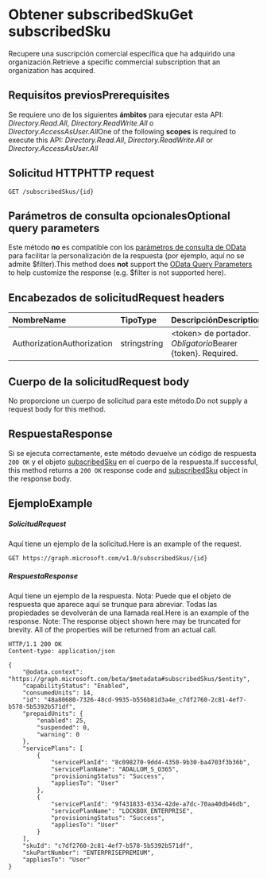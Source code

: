 # <a name="get-subscribedsku"></a><span data-ttu-id="6bf4a-101">Obtener subscribedSku</span><span class="sxs-lookup"><span data-stu-id="6bf4a-101">Get subscribedSku</span></span>
<span data-ttu-id="6bf4a-102">Recupere una suscripción comercial específica que ha adquirido una organización.</span><span class="sxs-lookup"><span data-stu-id="6bf4a-102">Retrieve a specific commercial subscription that an organization has acquired.</span></span>

## <a name="prerequisites"></a><span data-ttu-id="6bf4a-103">Requisitos previos</span><span class="sxs-lookup"><span data-stu-id="6bf4a-103">Prerequisites</span></span>
<span data-ttu-id="6bf4a-104">Se requiere uno de los siguientes **ámbitos** para ejecutar esta API: *Directory.Read.All*, *Directory.ReadWrite.All* o *Directory.AccessAsUser.All*</span><span class="sxs-lookup"><span data-stu-id="6bf4a-104">One of the following **scopes** is required to execute this API: *Directory.Read.All*, *Directory.ReadWrite.All* or *Directory.AccessAsUser.All*</span></span>

## <a name="http-request"></a><span data-ttu-id="6bf4a-105">Solicitud HTTP</span><span class="sxs-lookup"><span data-stu-id="6bf4a-105">HTTP request</span></span>
<!-- { "blockType": "ignored" } -->
```http
GET /subscribedSkus/{id}
```
## <a name="optional-query-parameters"></a><span data-ttu-id="6bf4a-106">Parámetros de consulta opcionales</span><span class="sxs-lookup"><span data-stu-id="6bf4a-106">Optional query parameters</span></span>
<span data-ttu-id="6bf4a-107">Este método **no** es compatible con los [parámetros de consulta de OData](http://developer.microsoft.com/en-us/graph/docs/overview/query_parameters) para facilitar la personalización de la respuesta (por ejemplo, aquí no se admite $filter).</span><span class="sxs-lookup"><span data-stu-id="6bf4a-107">This method does **not** support the [OData Query Parameters](http://developer.microsoft.com/en-us/graph/docs/overview/query_parameters) to help customize the response (e.g. $filter is not supported here).</span></span>

## <a name="request-headers"></a><span data-ttu-id="6bf4a-108">Encabezados de solicitud</span><span class="sxs-lookup"><span data-stu-id="6bf4a-108">Request headers</span></span>
| <span data-ttu-id="6bf4a-109">Nombre</span><span class="sxs-lookup"><span data-stu-id="6bf4a-109">Name</span></span>       | <span data-ttu-id="6bf4a-110">Tipo</span><span class="sxs-lookup"><span data-stu-id="6bf4a-110">Type</span></span> | <span data-ttu-id="6bf4a-111">Descripción</span><span class="sxs-lookup"><span data-stu-id="6bf4a-111">Description</span></span>|
|:-----------|:------|:----------|
| <span data-ttu-id="6bf4a-112">Authorization</span><span class="sxs-lookup"><span data-stu-id="6bf4a-112">Authorization</span></span>  | <span data-ttu-id="6bf4a-113">string</span><span class="sxs-lookup"><span data-stu-id="6bf4a-113">string</span></span>  | <span data-ttu-id="6bf4a-p101">&lt;token&gt; de portador. *Obligatorio*</span><span class="sxs-lookup"><span data-stu-id="6bf4a-p101">Bearer {token}. Required.</span></span> |

## <a name="request-body"></a><span data-ttu-id="6bf4a-116">Cuerpo de la solicitud</span><span class="sxs-lookup"><span data-stu-id="6bf4a-116">Request body</span></span>
<span data-ttu-id="6bf4a-117">No proporcione un cuerpo de solicitud para este método.</span><span class="sxs-lookup"><span data-stu-id="6bf4a-117">Do not supply a request body for this method.</span></span>

## <a name="response"></a><span data-ttu-id="6bf4a-118">Respuesta</span><span class="sxs-lookup"><span data-stu-id="6bf4a-118">Response</span></span>

<span data-ttu-id="6bf4a-119">Si se ejecuta correctamente, este método devuelve un código de respuesta `200 OK` y el objeto [subscribedSku](../resources/subscribedsku.md) en el cuerpo de la respuesta.</span><span class="sxs-lookup"><span data-stu-id="6bf4a-119">If successful, this method returns a `200 OK` response code and [subscribedSku](../resources/subscribedsku.md) object in the response body.</span></span>
## <a name="example"></a><span data-ttu-id="6bf4a-120">Ejemplo</span><span class="sxs-lookup"><span data-stu-id="6bf4a-120">Example</span></span>
##### <a name="request"></a><span data-ttu-id="6bf4a-121">Solicitud</span><span class="sxs-lookup"><span data-stu-id="6bf4a-121">Request</span></span>
<span data-ttu-id="6bf4a-122">Aquí tiene un ejemplo de la solicitud.</span><span class="sxs-lookup"><span data-stu-id="6bf4a-122">Here is an example of the request.</span></span>
<!-- {
  "blockType": "request",
  "name": "get_subscribedsku"
}-->
```http
GET https://graph.microsoft.com/v1.0/subscribedSkus/{id}
```
##### <a name="response"></a><span data-ttu-id="6bf4a-123">Respuesta</span><span class="sxs-lookup"><span data-stu-id="6bf4a-123">Response</span></span>
<span data-ttu-id="6bf4a-p102">Aquí tiene un ejemplo de la respuesta. Nota: Puede que el objeto de respuesta que aparece aquí se trunque para abreviar. Todas las propiedades se devolverán de una llamada real.</span><span class="sxs-lookup"><span data-stu-id="6bf4a-p102">Here is an example of the response. Note: The response object shown here may be truncated for brevity. All of the properties will be returned from an actual call.</span></span>
<!-- {
  "blockType": "response",
  "truncated": true,
  "@odata.type": "microsoft.graph.subscribedSku"
} -->
```http
HTTP/1.1 200 OK
Content-type: application/json

{
    "@odata.context": "https://graph.microsoft.com/beta/$metadata#subscribedSkus/$entity",
    "capabilityStatus": "Enabled",
    "consumedUnits": 14,
    "id": "48a80680-7326-48cd-9935-b556b81d3a4e_c7df2760-2c81-4ef7-b578-5b5392b571df",
    "prepaidUnits": {
        "enabled": 25,
        "suspended": 0,
        "warning": 0
    },
    "servicePlans": [
        {
            "servicePlanId": "8c098270-9dd4-4350-9b30-ba4703f3b36b",
            "servicePlanName": "ADALLOM_S_O365",
            "provisioningStatus": "Success",
            "appliesTo": "User"
        },
        {
            "servicePlanId": "9f431833-0334-42de-a7dc-70aa40db46db",
            "servicePlanName": "LOCKBOX_ENTERPRISE",
            "provisioningStatus": "Success",
            "appliesTo": "User"
        }
    ],
    "skuId": "c7df2760-2c81-4ef7-b578-5b5392b571df",
    "skuPartNumber": "ENTERPRISEPREMIUM",
    "appliesTo": "User"
}
```

<!-- uuid: 8fcb5dbc-d5aa-4681-8e31-b001d5168d79
2015-10-25 14:57:30 UTC -->
<!-- {
  "type": "#page.annotation",
  "description": "Get subscribedSku",
  "keywords": "",
  "section": "documentation",
  "tocPath": ""
}-->
